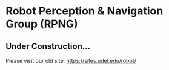 # Robot Perception & Navigation Group (RPNG) 
## Under Construction...
Please visit our old site: https://sites.udel.edu/robot/

